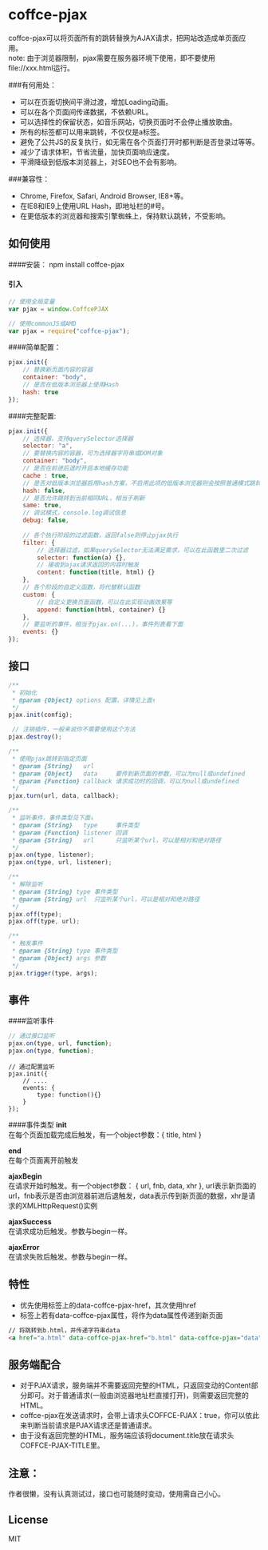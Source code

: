 coffce-pjax
===
coffce-pjax可以将页面所有的跳转替换为AJAX请求，把网站改造成单页面应用。<br>
note: 由于浏览器限制，pjax需要在服务器环境下使用，即不要使用file://xxx.html运行。

###有何用处：
* 可以在页面切换间平滑过渡，增加Loading动画。
* 可以在各个页面间传递数据，不依赖URL。
* 可以选择性的保留状态，如音乐网站，切换页面时不会停止播放歌曲。
* 所有的标签都可以用来跳转，不仅仅是a标签。
* 避免了公共JS的反复执行，如无需在各个页面打开时都判断是否登录过等等。
* 减少了请求体积，节省流量，加快页面响应速度。
* 平滑降级到低版本浏览器上，对SEO也不会有影响。

###兼容性：
* Chrome, Firefox, Safari, Android Browser, IE8+等。
* 在IE8和IE9上使用URL Hash，即地址栏的#号。
* 在更低版本的浏览器和搜索引擎蜘蛛上，保持默认跳转，不受影响。

如何使用
---
####安装：
    npm install coffce-pjax

#### 引入
``` javascript
// 使用全局变量
var pjax = window.CoffcePJAX
```

``` javascript
// 使用commonJS或AMD
var pjax = require("coffce-pjax");
```
####简单配置：
``` javascript
pjax.init({
    // 替换新页面内容的容器
    container: "body",
    // 是否在低版本浏览器上使用Hash
    hash: true
});
```
####完整配置:
``` javascript
pjax.init({
    // 选择器，支持querySelector选择器
    selector: "a",
    // 要替换内容的容器，可为选择器字符串或DOM对象
    container: "body",
    // 是否在前进后退时开启本地缓存功能
    cache : true,
    // 是否对低版本浏览器启用hash方案，不启用此项的低版本浏览器则会按照普通模式跳转
    hash: false,
    // 是否允许跳转到当前相同URL，相当于刷新
    same: true,
    // 调试模式，console.log调试信息
    debug: false,
    
    // 各个执行阶段的过滤函数，返回false则停止pjax执行
    filter: {
        // 选择器过滤，如果querySelector无法满足需求，可以在此函数里二次过滤
        selector: function(a) {},
        // 接收到ajax请求返回的内容时触发
        content: function(title, html) {}
    },
    // 各个阶段的自定义函数，将代替默认函数
    custom: {
        // 自定义更换页面函数，可以在此实现动画效果等
        append: function(html, container) {}
    },
    // 要监听的事件，相当于pjax.on(...)，事件列表看下面
    events: {}
});
```

接口
---
```javascript
/**
 * 初始化
 * @param {Object} options 配置，详情见上面↑
 */
pjax.init(config);
```

```javascript
 // 注销插件，一般来说你不需要使用这个方法
pjax.destroy();
```

```javascript
/**
 * 使用pjax跳转到指定页面
 * @param {String}   url
 * @param {Object}   data     要传到新页面的参数，可以为null或undefined
 * @param {Function} callback 请求成功时的回调，可以为null或undefined
 */
pjax.turn(url, data, callback);
```

```javascript
/**
 * 监听事件，事件类型见下面↓
 * @param {String}   type     事件类型
 * @param {Function} listener 回调
 * @param {String}   url      只监听某个url，可以是相对和绝对路径
 */
pjax.on(type, listener);
pjax.on(type, url, listener);
```

```javascript
/**
 * 解除监听
 * @param {String} type 事件类型
 * @param {String} url  只监听某个url，可以是相对和绝对路径
 */
pjax.off(type);
pjax.off(type, url);
```

```javascript
/**
 * 触发事件
 * @param {String} type 事件类型
 * @param {Object} args 参数
 */
pjax.trigger(type, args);
```

事件
---
####监听事件
```javascript
// 通过接口监听
pjax.on(type, url, function);
pjax.on(type, function);
```
```javsctipy
// 通过配置监听
pjax.init({
    // ....
    events: {
        type: function(){}
    }
});
```

####事件类型
**init**<br>
在每个页面加载完成后触发，有一个object参数：{ title, html }

**end**<br>
在每个页面离开前触发

**ajaxBegin**<br>
在请求开始时触发。有一个object参数： { url, fnb, data, xhr }, url表示新页面的url，fnb表示是否由浏览器前进后退触发，data表示传到新页面的数据，xhr是请求的XMLHttpRequest()实例

**ajaxSuccess**<br>
在请求成功后触发。参数与begin一样。

**ajaxError**<br>
在请求失败后触发。参数与begin一样。


特性
---
* 优先使用标签上的data-coffce-pjax-href，其次使用href
* 标签上若有data-coffce-pjax属性，将作为data属性传递到新页面

```html
// 将跳转到b.html，并传递字符串data
<a href="a.html" data-coffce-pjax-href="b.html" data-coffce-pjax="data"></a>
```

服务端配合
---
* 对于PJAX请求，服务端并不需要返回完整的HTML，只返回变动的Content部分即可。对于普通请求(一般由浏览器地址栏直接打开)，则需要返回完整的HTML。
* coffce-pjax在发送请求时，会带上请求头COFFCE-PJAX：true，你可以依此来判断当前请求是PJAX请求还是普通请求。
* 由于没有返回完整的HTML，服务端应该将document.title放在请求头COFFCE-PJAX-TITLE里。

注意：
------
作者很懒，没有认真测试过，接口也可能随时变动，使用需自己小心。

License
-----
MIT